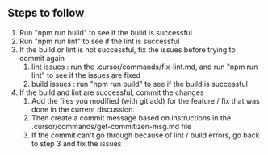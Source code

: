 ## Steps to follow
1. Run "npm run build" to see if the build is successful
2. Run "npm run lint" to see if the lint is successful
3. If the build or lint is not successful, fix the issues before trying to commit again
    1. lint issues : run the .cursor/commands/fix-lint.md, and run "npm run lint" to see if the issues are fixed
    2. build issues : run "npm run build" to see if the build is successful
4. If the build and lint are successful, commit the changes
    1. Add the files you modified (with git add) for the feature / fix that was done in the current discussion.
    2. Then create a commit message based on instructions in the .cursor/commands/get-commitizen-msg.md file
    3. If the commit can't go through because of lint / build errors, go back to step 3 and fix the issues